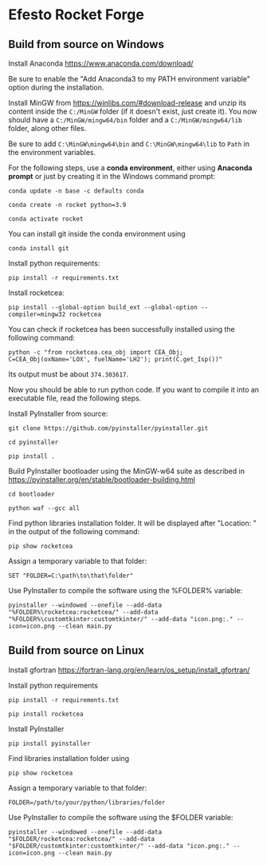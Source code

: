# Efesto Rocket Forge

## Build from source on Windows

Install Anaconda <https://www.anaconda.com/download/>

Be sure to enable the "Add Anaconda3 to my PATH environment variable" option during the installation.

Install MinGW from <https://winlibs.com/#download-release> and unzip its content inside the `C:/MinGW` folder (if it doesn't exist, just create it). You now should have a `C:/MinGW/mingw64/bin` folder and a `C:/MinGW/mingw64/lib` folder, along other files.

Be sure to add `C:\MinGW\mingw64\bin` and `C:\MinGW\mingw64\lib` to `Path` in the environment variables.

For the following steps, use a **conda environment**, either using **Anaconda prompt** or just by creating it in the Windows command prompt:
```
conda update -n base -c defaults conda

conda create -n rocket python=3.9

conda activate rocket
```

You can install git inside the conda environment using
```
conda install git
```

Install python requirements:
```
pip install -r requirements.txt
```

Install rocketcea:  
```
pip install --global-option build_ext --global-option --compiler=mingw32 rocketcea
```

You can check if rocketcea has been successfully installed using the following command:
```
python -c "from rocketcea.cea_obj import CEA_Obj; C=CEA_Obj(oxName='LOX', fuelName='LH2'); print(C.get_Isp())"
```
Its output must be about `374.303617`.

Now you should be able to run python code. If you want to compile it into an executable file, read the following steps.

Install PyInstaller from source:
```
git clone https://github.com/pyinstaller/pyinstaller.git

cd pyinstaller

pip install .
```

Build PyInstaller bootloader using the MinGW-w64 suite as described in <https://pyinstaller.org/en/stable/bootloader-building.html>
```
cd bootloader

python waf --gcc all
```

Find python libraries installation folder. It will be displayed after "Location: " in the output of the following command:
```
pip show rocketcea
```

Assign a temporary variable to that folder:
```
SET "FOLDER=C:\path\to\that\folder"
```

Use PyInstaller to compile the software using the %FOLDER% variable:
```
pyinstaller --windowed --onefile --add-data "%FOLDER%\rocketcea:rocketcea/" --add-data "%FOLDER%\customtkinter:customtkinter/" --add-data "icon.png:." --icon=icon.png --clean main.py 
```

## Build from source on Linux

Install gfortran <https://fortran-lang.org/en/learn/os_setup/install_gfortran/>

Install python requirements
```
pip install -r requirements.txt

pip install rocketcea
```

Install PyInstaller
```
pip install pyinstaller
```
Find libraries installation folder using
```
pip show rocketcea
```
Assign a temporary variable to that folder:
```
FOLDER=/path/to/your/python/libraries/folder
```
Use PyInstaller to compile the software using the $FOLDER variable:
```
pyinstaller --windowed --onefile --add-data "$FOLDER/rocketcea:rocketcea/" --add-data "$FOLDER/customtkinter:customtkinter/" --add-data "icon.png:." --icon=icon.png --clean main.py 
```